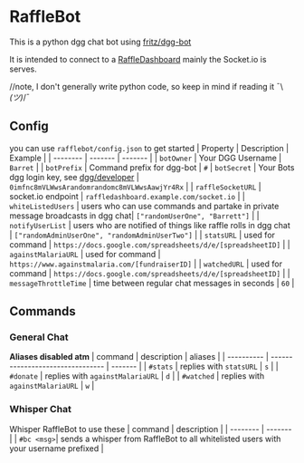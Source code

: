 # RaffleBot

This is a python dgg chat bot using [fritz/dgg-bot](https://github.com/Fritz-02/dgg-bot/tree/master)

It is intended to connect to a [RaffleDashboard](https://github.com/NickMarcha/RaffleDashboard)
mainly the Socket.io is serves.

//note, I don't generally write python code, so keep in mind if reading it ¯\\ _(ツ)_/¯

## Config

you can use `rafflebot/config.json` to get started
| Property | Description | Example |
| -------- | ------- | ------- |
| `botOwner` | Your DGG Username | `Barret` |
| `botPrefix` | Command prefix for dgg-bot | `#`
| `botSecret` | Your Bots dgg login key, see [dgg/developer](https://www.destiny.gg/profile/developer) | `0imfnc8mVLWwsArandomrandomc8mVLWwsAawjYr4Rx` |
| `raffleSocketURL` | socket.io endpoint | `raffledashboard.example.com/socket.io` |
| `whiteListedUsers` | users who can use commands and partake in private message broadcasts in dgg chat| `["randomUserOne", "Barrett"]` |
| `notifyUserList` | users who are notified of things like raffle rolls in dgg chat | `["randomAdminUserOne", "randomAdminUserTwo"]` |
| `statsURL` | used for command | `https://docs.google.com/spreadsheets/d/e/[spreadsheetID]` |
| `againstMalariaURL` | used for command | `https://www.againstmalaria.com/[fundraiserID]` |
| `watchedURL` | used for command | `https://docs.google.com/spreadsheets/d/e/[spreadsheetID]` |
| `messageThrottleTime` | time between regular chat messages in seconds | `60` |

## Commands

### General Chat

**Aliases disabled atm**
| command | description | aliases |
| ---------- | -------------------------------- | ------- |
| `#stats` | replies with `statsURL` | `s` |
| `#donate` | replies with `againstMalariaURL` | `d` |
| `#watched` | replies with `againstMalariaURL` | `w` |

### Whisper Chat

Whisper RaffleBot to use these
| command | description |
| -------- | ------- |
| `#bc <msg>`| sends a whisper from RaffleBot to all whitelisted users with your username prefixed |
